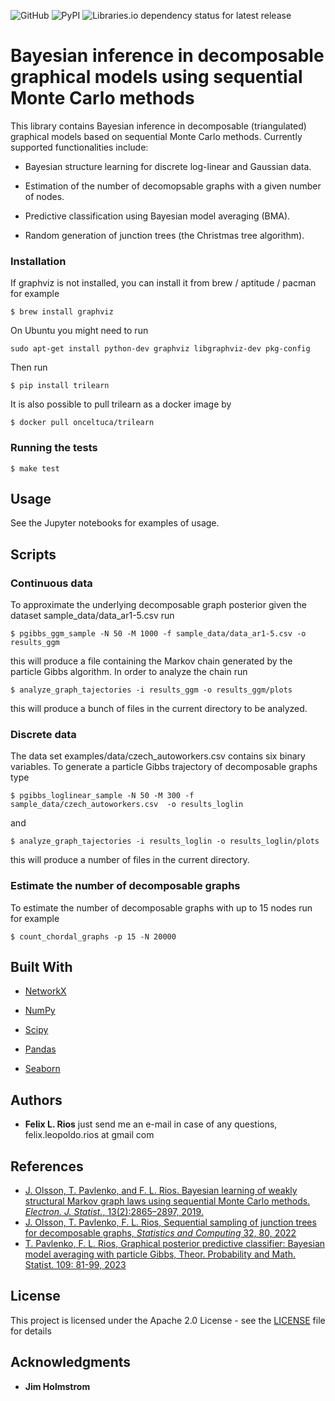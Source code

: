 ![GitHub](https://img.shields.io/github/license/felixleopoldo/trilearn)
![PyPI](https://img.shields.io/pypi/v/trilearn)
![Libraries.io dependency status for latest release](https://img.shields.io/librariesio/release/pypi/trilearn)

# Bayesian inference in decomposable graphical models using sequential Monte Carlo methods
This library contains Bayesian inference in decomposable (triangulated) graphical models based on sequential Monte Carlo methods.
Currently supported functionalities include:

- Bayesian structure learning for discrete log-linear and Gaussian data.

- Estimation of the number of decomopsable graphs with a 
given number of nodes.

- Predictive classification using Bayesian model averaging (BMA).

- Random generation of junction trees (the Christmas tree algorithm).

### Installation
If graphviz is not installed, you can install it from brew / aptitude / pacman for example
```
$ brew install graphviz
```
On Ubuntu you might need to run
```
sudo apt-get install python-dev graphviz libgraphviz-dev pkg-config
```

Then run
```
$ pip install trilearn
```

It is also possible to pull trilearn as a docker image by
```
$ docker pull onceltuca/trilearn
```

### Running the tests

```
$ make test
```
## Usage
See the Jupyter notebooks for examples of usage.


## Scripts
### Continuous data
To approximate the underlying decomposable graph posterior given the dataset sample_data/data_ar1-5.csv run
```
$ pgibbs_ggm_sample -N 50 -M 1000 -f sample_data/data_ar1-5.csv -o results_ggm
```
this will produce a file containing the Markov chain generated by the particle Gibbs algorithm. 
In order to analyze the chain run
```
$ analyze_graph_tajectories -i results_ggm -o results_ggm/plots
```
this will produce a bunch of files in the current directory to be analyzed.

### Discrete data
The data set examples/data/czech_autoworkers.csv contains six binary variables.
To generate a particle Gibbs trajectory of decomposable graphs type
```
$ pgibbs_loglinear_sample -N 50 -M 300 -f sample_data/czech_autoworkers.csv  -o results_loglin
```
and
```
$ analyze_graph_tajectories -i results_loglin -o results_loglin/plots
```
this will produce a number of files in the current directory.

### Estimate the number of decomposable graphs

To estimate the number of decomposable graphs with up to 15 nodes run for example
```
$ count_chordal_graphs -p 15 -N 20000
```
## Built With

* [NetworkX](https://networkx.github.io/documentation/stable/index.html)

* [NumPy](https://docs.scipy.org/doc/)

* [Scipy](https://docs.scipy.org/doc/)

* [Pandas](http://pandas.pydata.org/pandas-docs/stable/)

* [Seaborn](https://seaborn.pydata.org/api.html)
## Authors

* **Felix L. Rios** just send me an e-mail in case of any questions, felix.leopoldo.rios at gmail com 

## References
* [J. Olsson, T. Pavlenko, and F. L. Rios. Bayesian learning of weakly structural Markov graph laws using sequential Monte Carlo methods. *Electron. J. Statist.*, 13(2):2865–2897, 2019.](https://projecteuclid.org/euclid.ejs/1567065622)
* [J. Olsson, T. Pavlenko, F. L. Rios, Sequential sampling of junction trees for decomposable graphs,
 *Statistics and Computing* 32, 80, 2022]( https://doi.org/10.1007/s11222-022-10113-2)
* [T. Pavlenko, F. L. Rios, Graphical posterior predictive classifier: Bayesian model averaging with particle Gibbs, Theor. Probability and Math. Statist. 109: 81-99, 2023](https://www.ams.org/journals/tpms/2023-109-00/S0094-9000-2023-01198-0/)

## License

This project is licensed under the Apache 2.0 License - see the [LICENSE](LICENSE) file for details

## Acknowledgments

* **Jim Holmstrom**
